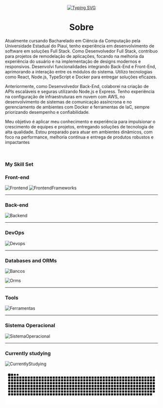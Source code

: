 
<div align="center">
<a href="https://git.io/typing-svg"><img src="https://readme-typing-svg.demolab.com?font=Fira+Code&weight=900&letterSpacing=large&pause=1000&color=02D4D2&width=435&lines=Welcome+to+my+profile!" alt="Typing SVG" /></a>
</div>



# **<div align="center">Sobre</div>**  
  

Atualmente cursando Bacharelado em Ciência da Computação pela Universidade Estadual do Piauí, tenho experiência em desenvolvimento de software em soluções Full Stack. Como Desenvolvedor Full Stack, contribuo para projetos de remodelação de aplicações, focando na melhoria da experiência do usuário e na implementação de designs modernos e responsivos. Desenvolvi funcionalidades integrando Back-End e Front-End, aprimorando a interação entre os módulos do sistema. Utilizo tecnologias como React, Node.js, TypeScript e Docker para entregar soluções eficazes.

Anteriormente, como Desenvolvedor Back-End, colaborei na criação de APIs escaláveis e seguras utilizando Node.js e Express. Tenho experiência na configuração de infraestruturas em nuvem com AWS, no desenvolvimento de sistemas de comunicação assíncrona e no gerenciamento de ambientes com Docker e ferramentas de IaC, sempre priorizando desempenho e confiabilidade.

 Meu objetivo é aplicar meu conhecimento e experiência para impulsionar o crescimento de equipes e 
projetos, entregando soluções de tecnologia de alta qualidade. Estou preparado para atuar em 
ambientes dinâmicos, com foco na performance, melhoria contínua e entrega de produtos robustos e 
impactantes


  
  

  
  

  
  


  
  

<br/>  


###  My Skill Set


###  Front-end
![Frontend](https://skillicons.dev/icons?i=html,css,js,ts,bootstrap)
![FrontendFrameworks](https://skillicons.dev/icons?i=react)






---

###  Back-end


![Backend](https://skillicons.dev/icons?i=javascript,typescript,nodejs,express)



---


###  DevOps

![Devops](https://skillicons.dev/icons?i=git,docker,terraform,aws,kubernetes)






---

###  Databases and ORMs

![Bancos](https://skillicons.dev/icons?i=mysql,postgres,mongodb)

![Orms](https://skillicons.dev/icons?i=sequelize)

---

### Tools

![Ferramentas](https://skillicons.dev/icons?i=vscode,vim,bash,postman)

---

###  Sistema Operacional

![SistemaOperacional](https://skillicons.dev/icons?i=linux,windows)


---
### Currently studying

![CurrentlyStudying](https://skillicons.dev/icons?i=linux,aws,postgres,bash,docker,terraform,kubernetes,typescript,express,sequelize,nodejs)

<picture align="center">
  <source media="(prefers-color-scheme: dark)" srcset="https://raw.githubusercontent.com/Nanndo9/Nanndo9/output/github-contribution-grid-snake-dark.svg">
  <source media="(prefers-color-scheme: light)" srcset="https://raw.githubusercontent.com/Nanndo9/Nanndo9/output/github-contribution-grid-snake-dark.svg">
  <img align="center" alt="github contribution grid snake animation" src="https://raw.githubusercontent.com/Nanndo9/Nanndo9/output/github-contribution-grid-snake.svg">
</picture>
